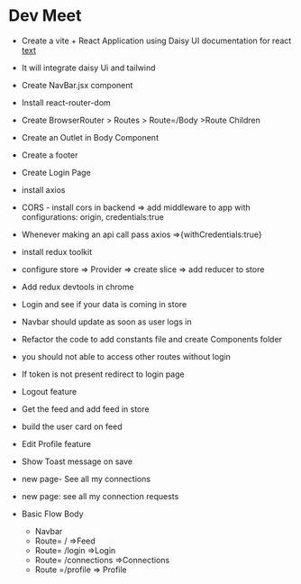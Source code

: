 # Dev Meet
- Create a vite + React Application using Daisy UI documentation for react
    [text](https://daisyui.com/docs/install/react/)
- It will integrate daisy Ui and tailwind
- Create NavBar.jsx component
- Install react-router-dom
- Create BrowserRouter > Routes > Route=/Body >Route Children
- Create an Outlet in Body Component
- Create a footer
- Create Login Page
- install axios
- CORS - install cors in backend => add middleware to app with configurations: origin, credentials:true
- Whenever making an api call pass axios =>{withCredentials:true}
- install redux toolkit 
- configure store => Provider => create slice => add reducer to store
- Add redux devtools in chrome
- Login and see if your data is coming in store
- Navbar should update as soon as user logs in
- Refactor the code to add constants file and create Components folder
- you should not able to access other routes without login
- If token is not present redirect to login page
- Logout feature
- Get the feed and add feed in store
- build the user card on feed
- Edit Profile feature
- Show Toast message on save 
- new page- See all my connections
- new page: see all my connection requests



- Basic Flow
Body
    - Navbar
    - Route= / =>Feed
    - Route= /login =>Login
    - Route= /connections =>Connections
    - Route =/profile => Profile